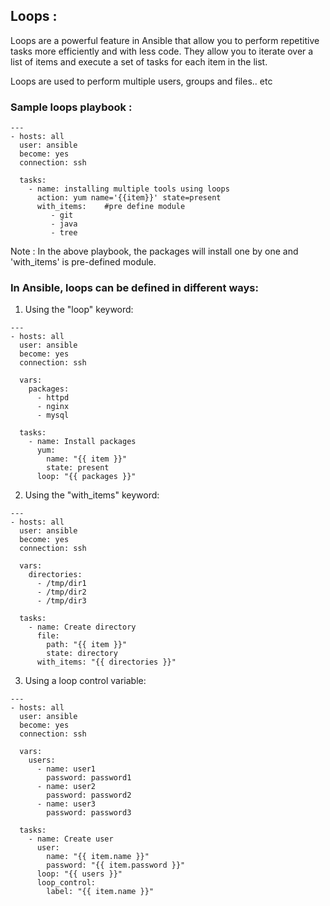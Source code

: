 ## Loops :
Loops are a powerful feature in Ansible that allow you to perform repetitive tasks more efficiently and with less code. They allow you to iterate over a list of items and execute a set of tasks for each item in the list.

Loops are used to perform multiple users, groups and files.. etc

### Sample loops playbook :
```
---
- hosts: all
  user: ansible
  become: yes
  connection: ssh

  tasks:
    - name: installing multiple tools using loops
      action: yum name='{{item}}' state=present
      with_items:    #pre define module 
         - git       
         - java
         - tree

```

Note : In the above playbook, the packages will install one by one and 'with_items' is pre-defined module.

### In Ansible, loops can be defined in different ways:

1. Using the "loop" keyword:

```
---
- hosts: all
  user: ansible
  become: yes
  connection: ssh

  vars:
    packages:
      - httpd
      - nginx
      - mysql

  tasks:
    - name: Install packages
      yum:
        name: "{{ item }}"
        state: present
      loop: "{{ packages }}"

```

2. Using the "with_items" keyword:

```
---
- hosts: all
  user: ansible
  become: yes
  connection: ssh

  vars:
    directories:
      - /tmp/dir1
      - /tmp/dir2
      - /tmp/dir3

  tasks:
    - name: Create directory
      file:
        path: "{{ item }}"
        state: directory
      with_items: "{{ directories }}"

```

3. Using a loop control variable:

```
---
- hosts: all
  user: ansible
  become: yes
  connection: ssh

  vars:
    users:
      - name: user1
        password: password1
      - name: user2
        password: password2
      - name: user3
        password: password3

  tasks:
    - name: Create user
      user:
        name: "{{ item.name }}"
        password: "{{ item.password }}"
      loop: "{{ users }}"
      loop_control:
        label: "{{ item.name }}"

```


